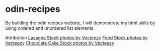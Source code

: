 # odin-recipes

By building the odin recipes website, I will demonstrate my html skills by using ordered and unordered list elements.

Attribution
<a href="https://www.vecteezy.com/free-photos/lasagna">Lasagna Stock photos by Vecteezy</a>
<a href="https://www.vecteezy.com/free-photos/food">Food Stock photos by Vecteezy</a>
<a href="https://www.vecteezy.com/free-photos/chocolate-cake">Chocolate Cake Stock photos by Vecteezy</a>